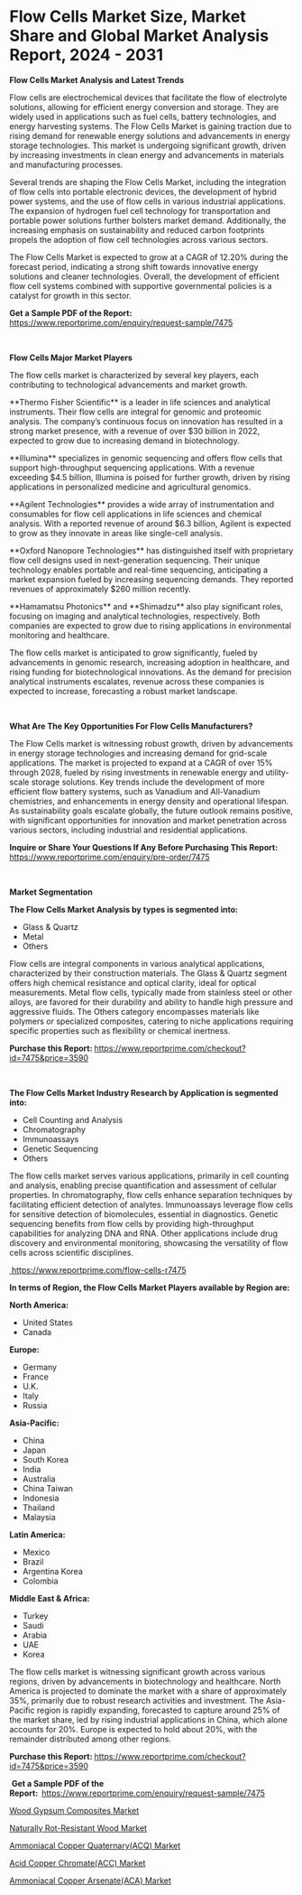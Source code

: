 <p><h1>Flow Cells Market Size, Market Share and Global Market Analysis Report, 2024 - 2031</h1></p><p><strong>Flow Cells Market Analysis and Latest Trends</strong></p>
<p><p>Flow cells are electrochemical devices that facilitate the flow of electrolyte solutions, allowing for efficient energy conversion and storage. They are widely used in applications such as fuel cells, battery technologies, and energy harvesting systems. The Flow Cells Market is gaining traction due to rising demand for renewable energy solutions and advancements in energy storage technologies. This market is undergoing significant growth, driven by increasing investments in clean energy and advancements in materials and manufacturing processes.</p><p>Several trends are shaping the Flow Cells Market, including the integration of flow cells into portable electronic devices, the development of hybrid power systems, and the use of flow cells in various industrial applications. The expansion of hydrogen fuel cell technology for transportation and portable power solutions further bolsters market demand. Additionally, the increasing emphasis on sustainability and reduced carbon footprints propels the adoption of flow cell technologies across various sectors.</p><p>The Flow Cells Market is expected to grow at a CAGR of 12.20% during the forecast period, indicating a strong shift towards innovative energy solutions and cleaner technologies. Overall, the development of efficient flow cell systems combined with supportive governmental policies is a catalyst for growth in this sector.</p></p>
<p><strong>Get a Sample PDF of the Report:&nbsp;</strong> <a href="https://www.reportprime.com/enquiry/request-sample/7475?utm_campaign=1781&utm_medium=2&utm_source=Github&utm_content=ia&utm_term=18102024&utm_id=flow-cells">https://www.reportprime.com/enquiry/request-sample/7475</a></p>
<p>&nbsp;</p>
<p><strong>Flow Cells Major Market Players</strong></p>
<p><p>The flow cells market is characterized by several key players, each contributing to technological advancements and market growth. </p><p>**Thermo Fisher Scientific** is a leader in life sciences and analytical instruments. Their flow cells are integral for genomic and proteomic analysis. The company’s continuous focus on innovation has resulted in a strong market presence, with a revenue of over $30 billion in 2022, expected to grow due to increasing demand in biotechnology.</p><p>**Illumina** specializes in genomic sequencing and offers flow cells that support high-throughput sequencing applications. With a revenue exceeding $4.5 billion, Illumina is poised for further growth, driven by rising applications in personalized medicine and agricultural genomics.</p><p>**Agilent Technologies** provides a wide array of instrumentation and consumables for flow cell applications in life sciences and chemical analysis. With a reported revenue of around $6.3 billion, Agilent is expected to grow as they innovate in areas like single-cell analysis.</p><p>**Oxford Nanopore Technologies** has distinguished itself with proprietary flow cell designs used in next-generation sequencing. Their unique technology enables portable and real-time sequencing, anticipating a market expansion fueled by increasing sequencing demands. They reported revenues of approximately $260 million recently.</p><p>**Hamamatsu Photonics** and **Shimadzu** also play significant roles, focusing on imaging and analytical technologies, respectively. Both companies are expected to grow due to rising applications in environmental monitoring and healthcare.</p><p>The flow cells market is anticipated to grow significantly, fueled by advancements in genomic research, increasing adoption in healthcare, and rising funding for biotechnological innovations. As the demand for precision analytical instruments escalates, revenue across these companies is expected to increase, forecasting a robust market landscape.</p></p>
<p>&nbsp;</p>
<p><strong>What Are The Key Opportunities For Flow Cells Manufacturers?</strong></p>
<p><p>The Flow Cells market is witnessing robust growth, driven by advancements in energy storage technologies and increasing demand for grid-scale applications. The market is projected to expand at a CAGR of over 15% through 2028, fueled by rising investments in renewable energy and utility-scale storage solutions. Key trends include the development of more efficient flow battery systems, such as Vanadium and All-Vanadium chemistries, and enhancements in energy density and operational lifespan. As sustainability goals escalate globally, the future outlook remains positive, with significant opportunities for innovation and market penetration across various sectors, including industrial and residential applications.</p></p>
<p><strong>Inquire or Share Your Questions If Any Before Purchasing This Report:</strong> <a href="https://www.reportprime.com/enquiry/pre-order/7475?utm_campaign=1781&utm_medium=2&utm_source=Github&utm_content=ia&utm_term=18102024&utm_id=flow-cells">https://www.reportprime.com/enquiry/pre-order/7475</a></p>
<p>&nbsp;</p>
<p><strong>Market Segmentation</strong></p>
<p><strong>The Flow Cells Market Analysis by types is segmented into:</strong></p>
<p><ul><li>Glass & Quartz</li><li>Metal</li><li>Others</li></ul></p>
<p><p>Flow cells are integral components in various analytical applications, characterized by their construction materials. The Glass & Quartz segment offers high chemical resistance and optical clarity, ideal for optical measurements. Metal flow cells, typically made from stainless steel or other alloys, are favored for their durability and ability to handle high pressure and aggressive fluids. The Others category encompasses materials like polymers or specialized composites, catering to niche applications requiring specific properties such as flexibility or chemical inertness.</p></p>
<p><strong>Purchase this Report:&nbsp;</strong><a href="https://www.reportprime.com/checkout?id=7475&price=3590&utm_campaign=1781&utm_medium=2&utm_source=Github&utm_content=ia&utm_term=18102024&utm_id=flow-cells">https://www.reportprime.com/checkout?id=7475&price=3590</a></p>
<p>&nbsp;</p>
<p><strong>The Flow Cells Market Industry Research by Application is segmented into:</strong></p>
<p><ul><li>Cell Counting and Analysis</li><li>Chromatography</li><li>Immunoassays</li><li>Genetic Sequencing</li><li>Others</li></ul></p>
<p><p>The flow cells market serves various applications, primarily in cell counting and analysis, enabling precise quantification and assessment of cellular properties. In chromatography, flow cells enhance separation techniques by facilitating efficient detection of analytes. Immunoassays leverage flow cells for sensitive detection of biomolecules, essential in diagnostics. Genetic sequencing benefits from flow cells by providing high-throughput capabilities for analyzing DNA and RNA. Other applications include drug discovery and environmental monitoring, showcasing the versatility of flow cells across scientific disciplines.</p></p>
<p><a href="https://www.reportprime.com/flow-cells-r7475?utm_campaign=1781&utm_medium=2&utm_source=Github&utm_content=ia&utm_term=18102024&utm_id=flow-cells">&nbsp;https://www.reportprime.com/flow-cells-r7475</a></p>
<p><strong>In terms of Region, the Flow Cells Market Players available by Region are:</strong></p>
<p>
    <p> <strong> North America: </strong>
        <ul>
            <li>United States</li>
            <li>Canada</li>
        </ul>
        </p> 
    <p> <strong> Europe: </strong>
        <ul>
            <li>Germany</li>
            <li>France</li>
            <li>U.K.</li>
            <li>Italy</li>
            <li>Russia</li>
        </ul>
        </p> 
    <p> <strong> Asia-Pacific: </strong>
        <ul>
            <li>China</li>
            <li>Japan</li>
            <li>South Korea</li>
            <li>India</li>
            <li>Australia</li>
            <li>China Taiwan</li>
            <li>Indonesia</li>
            <li>Thailand</li>
            <li>Malaysia</li>
        </ul>
        </p> 
    <p> <strong> Latin America: </strong>
        <ul>
            <li>Mexico</li>
            <li>Brazil</li>
            <li>Argentina Korea</li>
            <li>Colombia</li>
        </ul>
        </p> 
    <p> <strong> Middle East & Africa: </strong>
        <ul>
            <li>Turkey</li>
            <li>Saudi</li>
            <li>Arabia</li>
            <li>UAE</li>
            <li>Korea</li>
        </ul>
    </p>
    </p>
<p><p>The flow cells market is witnessing significant growth across various regions, driven by advancements in biotechnology and healthcare. North America is projected to dominate the market with a share of approximately 35%, primarily due to robust research activities and investment. The Asia-Pacific region is rapidly expanding, forecasted to capture around 25% of the market share, led by rising industrial applications in China, which alone accounts for 20%. Europe is expected to hold about 20%, with the remainder distributed among other regions.</p></p>
<p><strong>Purchase this Report: </strong><a href="https://www.reportprime.com/checkout?id=7475&price=3590&utm_campaign=1781&utm_medium=2&utm_source=Github&utm_content=ia&utm_term=18102024&utm_id=flow-cells">https://www.reportprime.com/checkout?id=7475&price=3590</a></p>
<p>&nbsp;<strong>Get a Sample PDF of the Report:&nbsp;&nbsp;</strong><a href="https://www.reportprime.com/enquiry/request-sample/7475?utm_campaign=1781&utm_medium=2&utm_source=Github&utm_content=ia&utm_term=18102024&utm_id=flow-cells">https://www.reportprime.com/enquiry/request-sample/7475</a></p>
<p><strong></strong></p>
<p><p><a href="https://www.linkedin.com/pulse/wood-gypsum-composites-market-global-regional-analysis-focus-80d0c?utm_campaign=1781&utm_medium=2&utm_source=Github&utm_content=ia&utm_term=18102024&utm_id=flow-cells">Wood Gypsum Composites Market</a></p><p><a href="https://www.linkedin.com/pulse/naturally-rot-resistant-wood-industry-resonance-102-amplification-wlowc?utm_campaign=1781&utm_medium=2&utm_source=Github&utm_content=ia&utm_term=18102024&utm_id=flow-cells">Naturally Rot-Resistant Wood Market</a></p><p><a href="https://www.linkedin.com/pulse/emerging-ammoniacal-copper-quaternaryacq-market-opportunities-oswqc?utm_campaign=1781&utm_medium=2&utm_source=Github&utm_content=ia&utm_term=18102024&utm_id=flow-cells">Ammoniacal Copper Quaternary(ACQ) Market</a></p><p><a href="https://www.linkedin.com/pulse/acid-copper-chromateacc-market-industry-trends-forecast-period-fqsmc?utm_campaign=1781&utm_medium=2&utm_source=Github&utm_content=ia&utm_term=18102024&utm_id=flow-cells">Acid Copper Chromate(ACC) Market</a></p><p><a href="https://www.linkedin.com/pulse/ammoniacal-copper-arsenateaca-market-forecasts-trends-impact-kqamc?utm_campaign=1781&utm_medium=2&utm_source=Github&utm_content=ia&utm_term=18102024&utm_id=flow-cells">Ammoniacal Copper Arsenate(ACA) Market</a></p></p>